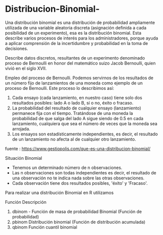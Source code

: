 # Distribucion-Binomial-

Una distribución binomial es una distribución de probabilidad ampliamente utilizada de una variable aleatoria discreta (asignación definida a cada posibilidad de un experimento), esa es la distribución binomial. Esta describe varios procesos de interés para los administradores, porque ayuda a aplicar comprensión de la incertidumbre y probabilidad en la toma de decisiones.

Describe datos discretos, resultantes de un experimento denominado proceso de Bernoulli en honor del matemático suizo Jacob Bernoulli, quien vivió en el siglo XVII.

Empleo del proceso de Bernoulli.
Podemos servirnos de los resultados de un número fijo de lanzamientos de una moneda como ejemplo de un proceso de Bernoulli. Este proceso lo describimos así:

1. Cada ensayo (cada lanzamiento, en nuestro caso) tiene solo dos resultados posibles: lado A o lado B, sí o no, éxito o fracaso.
2. La probabilidad del resultado de cualquier ensayo (lanzamiento) permanece fija con el tiempo. Tratándose de una moneda la probabilidad de que salga del lado A sigue siendo de 0.5 en cada lanzamiento, cualquiera que sea el número de veces que la moneda sea arrojada.
3. Los ensayos son estadísticamente independientes, es decir, el resultado de un lanzamiento no afecta al de cualquier otro lanzamiento.

fuente : https://www.gestiopolis.com/que-es-una-distribucion-binomial/

Situación Binomial 

- Tenemos un determinado número de n observaciones.
- Las n observaciones son todas independientes es decir, el resultado de una observación no te indica nada sobre las otras observaciones.
- Cada observación tiene dos resultados posibles, 'éxito' y 'Fracaso'.

Para realizar una distribución Binomial en R utilizamos

Función	Descripción

1. dbinom -	Función de masa de probabilidad Binomial
(Función de probabilidad)
2. pbinom	Distribución binomial
(Función de distribución acumulada)
3. qbinom	Función cuantil binomial



